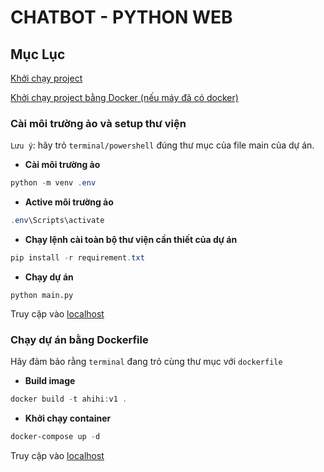 # CHATBOT - **PYTHON WEB**

## Mục Lục
[Khởi chạy project](#cài-môi-trường-ảo-và-setup-thư-viện)

[Khởi chạy project bằng Docker (nếu máy đã có docker)](#cài-môi-trường-ảo-và-setup-thư-viện)

### Cài môi trường ảo và setup thư viện 
`Lưu ý`: hãy trỏ `terminal/powershell` đúng thư mục của file main của dự án.

* **Cài môi trường ảo**
```powershell
python -m venv .env
```

* **Active môi trường ảo**
```powershell
.env\Scripts\activate
```

* **Chạy lệnh cài toàn bộ thư viện cần thiết của dự án**
```powershell
pip install -r requirement.txt
```

* **Chạy dự án**
```
python main.py
```

Truy cập vào [localhost](http://localhost:80)

### Chạy dự án bằng Dockerfile
Hãy đảm bảo rằng `terminal` đang trỏ cùng thư mục với `dockerfile`
- **Build image**
```powershell
docker build -t ahihi:v1 .
```

- **Khởi chạy container**
```powershell
docker-compose up -d
```

Truy cập vào [localhost](http://localhost:80)
